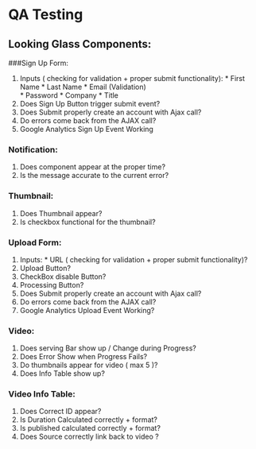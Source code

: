 QA Testing 
======

## Looking Glass Components: 

###Sign Up Form: 
  1. Inputs ( checking for validation + proper submit functionality): 
    * First Name 
    * Last Name 
    * Email (Validation)  
    * Password 
    * Company 
    * Title 
  2. Does Sign Up Button trigger submit event?
  3. Does Submit properly create an account with Ajax call?
  4. Do errors come back from the AJAX call?
  5. Google Analytics Sign Up Event Working
 
### Notification:
  1. Does component appear at the proper time? 
  2. Is the message accurate to the current error?

### Thumbnail: 
  1. Does Thumbnail appear?
  2. Is checkbox functional for the thumbnail?

### Upload Form: 
  1. Inputs: 
    * URL ( checking for validation + proper submit functionality)?
  2. Upload Button?
  3. CheckBox disable Button?
  4. Processing Button?
  5. Does Submit properly create an account with Ajax call?
  6. Do errors come back from the AJAX call?
  7. Google Analytics Upload Event Working?

### Video:
  1. Does serving Bar show up / Change during Progress?
  2. Does Error Show when Progress Fails?
  3. Do thumbnails appear for video ( max 5 )? 
  4. Does Info Table show up?

### Video Info Table: 
  1. Does Correct ID appear?
  2. Is Duration Calculated correctly + format?
  3. Is published calculated correctly + format?
  4. Does Source correctly link back to video ?
  
